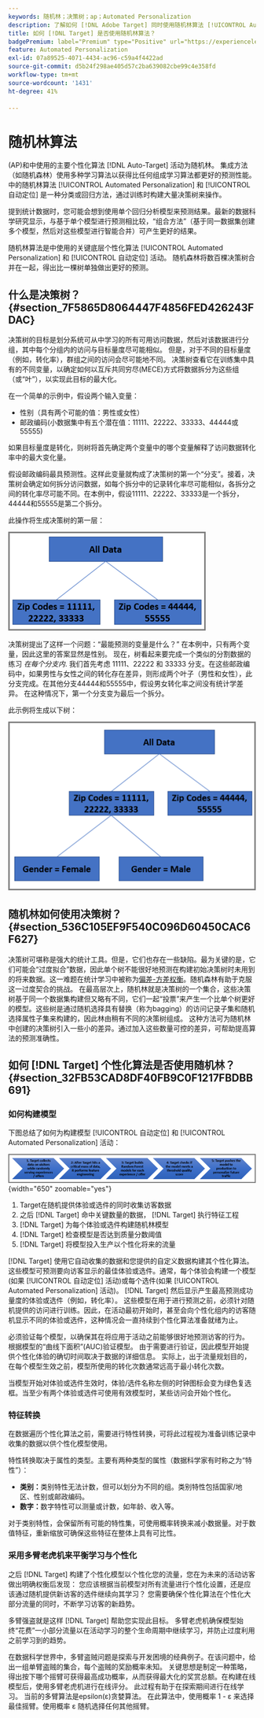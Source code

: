 ```yaml
---
keywords: 随机林；决策树；ap；Automated Personalization
description: 了解如何 [!DNL Adobe Target] 同时使用随机林算法 [!UICONTROL Automated Personalization] (AP)和 [!UICONTROL 自动定位] 活动。
title: 如何 [!DNL Target] 是否使用随机林算法？
badgePremium: label="Premium" type="Positive" url="https://experienceleague.adobe.com/docs/target/using/introduction/intro.html?lang=en#premium newtab=true" tooltip="请参阅Target Premium中包含的内容。"
feature: Automated Personalization
exl-id: 07a89525-4071-4434-ac96-c59a4f4422ad
source-git-commit: d5b24f298ae405d57c2ba639082cbe99c4e358fd
workflow-type: tm+mt
source-wordcount: '1431'
ht-degree: 41%

---
```


# 随机林算法

(AP)和中使用的主要个性化算法 [!DNL Auto-Target] 活动为随机林。 集成方法（如随机森林）使用多种学习算法以获得比任何组成学习算法都更好的预测性能。 中的随机林算法 [!UICONTROL Automated Personalization] 和 [!UICONTROL 自动定位] 是一种分类或回归方法，通过训练时构建大量决策树来操作。

提到统计数据时，您可能会想到使用单个回归分析模型来预测结果。最新的数据科学研究显示，与基于单个模型进行预测相比较，“组合方法”（基于同一数据集创建多个模型，然后对这些模型进行智能合并）可产生更好的结果。

随机林算法是中使用的关键底层个性化算法 [!UICONTROL Automated Personalization] 和 [!UICONTROL 自动定位] 活动。 随机森林将数百棵决策树合并在一起，得出比一棵树单独做出更好的预测。

## 什么是决策树？ {#section_7F5865D8064447F4856FED426243FDAC}

决策树的目标是划分系统可从中学习的所有可用访问数据，然后对该数据进行分组，其中每个分组内的访问与目标量度尽可能相似。 但是，对于不同的目标量度（例如，转化率），群组之间的访问会尽可能地不同。 决策树查看它在训练集中具有的不同变量，以确定如何以互斥共同穷尽(MECE)方式将数据拆分为这些组（或“叶”），以实现此目标的最大化。

在一个简单的示例中，假设两个输入变量：

* 性别（具有两个可能的值：男性或女性）
* 邮政编码(小数据集中有五个潜在值：11111、22222、33333、44444或55555)

如果目标量度是转化，则树将首先确定两个变量中的哪个变量解释了访问数据转化率中的最大变化量。

假设邮政编码最具预测性。这样此变量就构成了决策树的第一个“分支”。接着，决策树会确定如何拆分访问数据，如每个拆分中的记录转化率尽可能相似，各拆分之间的转化率尽可能不同。在本例中，假设11111、22222、33333是一个拆分，44444和55555是第二个拆分。

此操作将生成决策树的第一层：

![decision_tree_1图像](assets/decsion_tree_1.png)

决策树提出了这样一个问题：“最能预测的变量是什么？” 在本例中，只有两个变量，因此这里的答案显然是性别。 现在，树看起来要完成一个类似的分割数据的练习 *在每个分支内*. 我们首先考虑 11111、22222 和 33333 分支。在这些邮政编码中，如果男性与女性之间的转化存在差异，则形成两个叶子（男性和女性），此分支完成。在其他分支44444和55555中，假设男女转化率之间没有统计学差异。 在这种情况下，第一个分支变为最后一个拆分。

此示例将生成以下树：

![decision_tree_2图像](assets/decsion_tree_2.png)

## 随机林如何使用决策树？ {#section_536C105EF9F540C096D60450CAC6F627}

决策树可堪称是强大的统计工具。但是，它们也存在一些缺陷。最为关键的是，它们可能会“过度拟合”数据，因此单个树不能很好地预测在构建初始决策树时未用到的将来数据。这一难题在统计学习中被称为[偏差-方差权衡](https://en.wikipedia.org/wiki/Bias%E2%80%93variance_tradeoff)。随机森林有助于克服这一过度契合的挑战。 在最高层次上，随机林就是决策树的一个集合，这些决策树基于同一个数据集构建但又略有不同，它们一起“投票”来产生一个比单个树更好的模型。这些树是通过随机选择具有替换（称为bagging）的访问记录子集和随机选择属性子集来构建的，因此林由稍有不同的决策树组成。 这种方法可为随机林中创建的决策树引入一些小的差异。通过加入这些数量可控的差异，可帮助提高算法的预测准确性。

## 如何 [!DNL Target] 个性化算法是否使用随机林？ {#section_32FB53CAD8DF40FB9C0F1217FBDBB691}

### 如何构建模型

下图总结了如何为构建模型 [!UICONTROL 自动定位] 和 [!UICONTROL Automated Personalization] 活动：

![random_forest_flow图像](assets/random_forest_flow.png){width="650" zoomable="yes"}

1. Target在随机提供体验或选件的同时收集访客数据
1. 之后 [!DNL Target] 命中关键数量的数据， [!DNL Target] 执行特征工程
1. [!DNL Target] 为每个体验或选件构建随机林模型
1. [!DNL Target] 检查模型是否达到质量分数阈值
1. [!DNL Target] 将模型投入生产以个性化将来的流量

[!DNL Target] 使用它自动收集的数据和您提供的自定义数据构建其个性化算法。 这些模型可预测要向访客显示的最佳体验或选件。通常，每个体验会构建一个模型(如果 [!UICONTROL 自动定位] 活动)或每个选件(如果 [!UICONTROL Automated Personalization] 活动)。 [!DNL Target] 然后显示产生最高预测成功量度的体验或选件（例如，转化率）。 这些模型在用于进行预测之前，必须针对随机提供的访问进行训练。因此，在活动最初开始时，甚至会向个性化组内的访客随机显示不同的体验或选件，这种情况会一直持续到个性化算法准备就绪为止。

必须验证每个模型，以确保其在将应用于活动之前能够很好地预测访客的行为。 根据模型的“曲线下面积”(AUC)验证模型。 由于需要进行验证，因此模型开始提供个性化体验的确切时间取决于数据的详细信息。 实际上，出于流量规划目的，在每个模型生效之前，模型所使用的转化次数通常远高于最小转化次数。

当模型开始对体验或选件生效时，体验/选件名称左侧的时钟图标会变为绿色复选框。当至少有两个体验或选件可使用有效模型时，某些访问会开始个性化。

### 特征转换

在数据遍历个性化算法之前，需要进行特性转换，可将此过程视为准备训练记录中收集的数据以供个性化模型使用。

特性转换取决于属性的类型。主要有两种类型的属性（数据科学家有时称之为“特性”）：

* **类别：**&#x200B;类别特性无法计数，但可以划分为不同的组。类别特性包括国家/地区、性别或邮政编码。
* **数字：**&#x200B;数字特性可以测量或计数，如年龄、收入等。

对于类别特性，会保留所有可能的特性集，可使用概率转换来减小数据量。对于数值特征，重新缩放可确保这些特征在整体上具有可比性。

### 采用多臂老虎机来平衡学习与个性化

之后 [!DNL Target] 构建了个性化模型以个性化您的流量，您在为未来的活动访客做出明确权衡后发现： 您应该根据当前模型对所有流量进行个性化设置，还是应该通过随机提供新访客的选件继续向其学习？ 您需要确保个性化算法在个性化大部分流量的同时，不断学习访客的新趋势。

多臂强盗就是这样 [!DNL Target] 帮助您实现此目标。 多臂老虎机确保模型始终“花费”一小部分流量以在活动学习的整个生命周期中继续学习，并防止过度利用之前学习到的趋势。

在数据科学世界中，多臂盗贼问题是探索与开发困境的经典例子。在该问题中，给出一组单臂盗贼的集合，每个盗贼的奖励概率未知。 关键思想是制定一种策略，得出按下哪个摇臂可获得最高成功概率，从而获得最大化的奖赏总额。在构建在线模型后，使用多臂老虎机进行在线评分。 此过程有助于在探索期间进行在线学习。 当前的多臂算法是epsilon(ε)贪婪算法。 在此算法中，使用概率 1 - ε 来选择最佳摇臂。使用概率 ε 随机选择任何其他摇臂。
